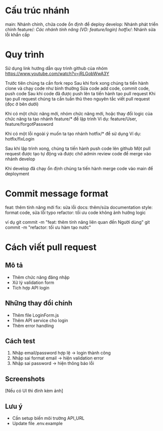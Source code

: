 # Cấu trúc nhánh
main: Nhánh chính, chứa code ổn định để deploy
develop: Nhánh phát triển chính
feature/*: Các nhánh tính năng (VD: feature/login)
hotfix/*: Nhánh sửa lỗi khẩn cấp

# Quy trình
Sử dụng link hướng dẫn quy trình github của nhóm
https://www.youtube.com/watch?v=jRLGobWwA3Y

Trước tiên chúng ta cần fork repo
Sau khi fork xong chúng ta tiến hành clone và chạy code như bình thường
Sửa code
add code, commit code, push code
Sau khi code đã được push lên ta tiến hành tạo pull request
Khi tạo pull request chúng ta cần tuần thủ theo nguyên tắc viết pull request (đọc ở bên dưới)

Khi có một chức năng mới, nhóm chức năng mới, hoặc thay đổi logic của chức năng ta tạo nhánh feature/* để lập trình
Ví dụ: feature/User, feature/forgotPassword

Khi có một lỗi ngoài ý muốn ta tạo nhánh hotfix/* để sử dụng
Ví dụ: hotfix/fixLogin

Sau khi lập trình xong, chúng ta tiến hành push code lên github
Một pull request được tạo tự động và được chờ admin review code để merge vào nhánh develop

Khi develop đã chạy ổn định chúng ta tiến hành merge code vào main để deployment

# Commit message format
feat: thêm tính năng mới
fix: sửa lỗi
docs: thêm/sửa documentation
style: format code, sửa lỗi typo
refactor: tối ưu code không ảnh hưởng logic

ví dụ
git commit -m "feat: thêm tính năng liên quan đến Người dùng"
git commit -m "refactor: tối ưu hàm tạo nước"

# Cách viết pull request
## Mô tả
- Thêm chức năng đăng nhập
- Xử lý validation form
- Tích hợp API login

## Những thay đổi chính
- Thêm file LoginForm.js
- Thêm API service cho login
- Thêm error handling

## Cách test
1. Nhập email/password hợp lệ -> login thành công
2. Nhập sai format email -> hiện validation error
3. Nhập sai password -> hiện thông báo lỗi

## Screenshots
[Nếu có UI thì đính kèm ảnh]

## Lưu ý
- Cần setup biến môi trường API_URL
- Update file .env.example